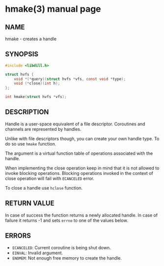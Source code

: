 # hmake(3) manual page

## NAME

hmake - creates a handle

## SYNOPSIS

```c
#include <libdill.h>

struct hvfs {
    void *(*query)(struct hvfs *vfs, const void *type);
    void (*close)(int h);
};

int hmake(struct hvfs *vfs);
```

## DESCRIPTION

Handle is a user-space equivalent of a file descriptor. Coroutines and channels are represented by handles.

Unlike with file descriptors though, you can create your own handle type. To do so use `hmake` function.

The argument is a virtual function table of operations associated with the handle.

When implementing the close operation keep in mind that it is not allowed to invoke blocking operations. Blocking operations invoked in the context of close operation will fail with `ECANCELED` error.

To close a handle use `hclose` function.

## RETURN VALUE

In case of success the function returns a newly allocated handle. In case of failure it returns -1 and sets `errno` to one of the values below.

## ERRORS

* `ECANCELED`: Current coroutine is being shut down.
* `EINVAL`: Invalid argument.
* `ENOMEM`: Not enough free memory to create the handle.

